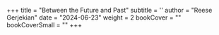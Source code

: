 +++
title = "Between the Future and Past"
subtitle = ''
author = "Reese Gerjekian"
date = "2024-06-23"
weight = 2
bookCover = ""
bookCoverSmall = ""
+++